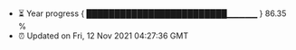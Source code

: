 - ⏳ Year progress { █████████████████████████▁▁▁▁▁ } 86.35 %
- ⏰ Updated on Fri, 12 Nov 2021 04:27:36 GMT

